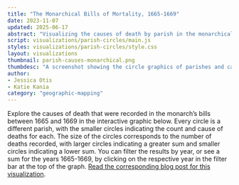 ```yaml
---
title: "The Monarchical Bills of Mortality, 1665-1669"
date: 2023-11-07
updated: 2025-06-17
abstract: "Visualizing the causes of death by parish in the monarchical bills."
script: visualizations/parish-circles/main.js
styles: visualizations/parish-circles/style.css
layout: visualizations
thumbnail: parish-causes-monarchical.png
thumbdesc: "A screenshot showing the circle graphics of parishes and causes of death within the monarchical bills."
author:
- Jessica Otis 
- Katie Kania
category: "geographic-mapping"
---
```


Explore the causes of death that were recorded in the monarch’s bills between 1665 and 1669 in the interactive graphic below. Every circle is a different parish, with the smaller circles indicating the count and cause of deaths for each. The size of the circles corresponds to the number of deaths recorded, with larger circles indicating a greater sum and smaller circles indicating a lower sum. You can filter the results by year, or see a sum for the years 1665-1669, by clicking on the respective year in the filter bar at the top of the graph. [Read the corresponding blog post for this visualization](https://deathbynumbers.org/analysis/death-by-numbers-the-monarchical-bills/).

<div class="flourish-embed flourish-hierarchy" data-src="visualisation/15582205"><script src="https://public.flourish.studio/resources/embed.js"></script></div> 

